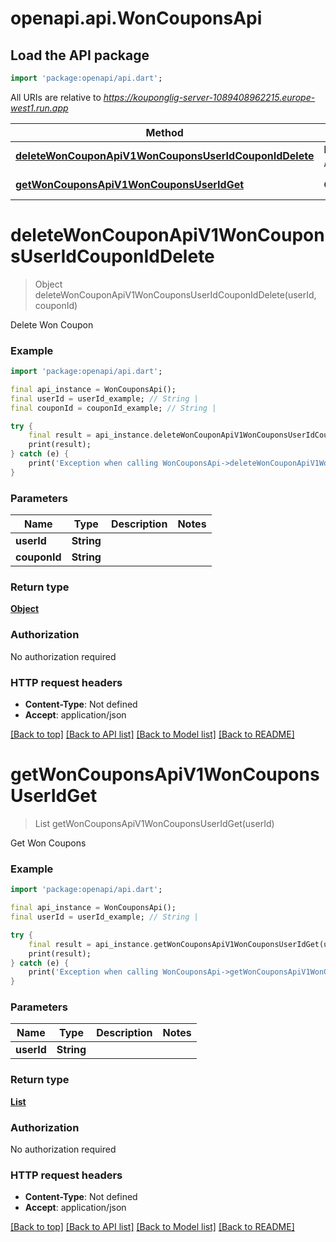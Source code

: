 # openapi.api.WonCouponsApi

## Load the API package
```dart
import 'package:openapi/api.dart';
```

All URIs are relative to *https://kouponglig-server-1089408962215.europe-west1.run.app*

Method | HTTP request | Description
------------- | ------------- | -------------
[**deleteWonCouponApiV1WonCouponsUserIdCouponIdDelete**](WonCouponsApi.md#deletewoncouponapiv1woncouponsuseridcouponiddelete) | **DELETE** /api/v1/won_coupons/{user_id}/{coupon_id} | Delete Won Coupon
[**getWonCouponsApiV1WonCouponsUserIdGet**](WonCouponsApi.md#getwoncouponsapiv1woncouponsuseridget) | **GET** /api/v1/won_coupons/{user_id} | Get Won Coupons


# **deleteWonCouponApiV1WonCouponsUserIdCouponIdDelete**
> Object deleteWonCouponApiV1WonCouponsUserIdCouponIdDelete(userId, couponId)

Delete Won Coupon

### Example
```dart
import 'package:openapi/api.dart';

final api_instance = WonCouponsApi();
final userId = userId_example; // String | 
final couponId = couponId_example; // String | 

try {
    final result = api_instance.deleteWonCouponApiV1WonCouponsUserIdCouponIdDelete(userId, couponId);
    print(result);
} catch (e) {
    print('Exception when calling WonCouponsApi->deleteWonCouponApiV1WonCouponsUserIdCouponIdDelete: $e\n');
}
```

### Parameters

Name | Type | Description  | Notes
------------- | ------------- | ------------- | -------------
 **userId** | **String**|  | 
 **couponId** | **String**|  | 

### Return type

[**Object**](Object.md)

### Authorization

No authorization required

### HTTP request headers

 - **Content-Type**: Not defined
 - **Accept**: application/json

[[Back to top]](#) [[Back to API list]](../README.md#documentation-for-api-endpoints) [[Back to Model list]](../README.md#documentation-for-models) [[Back to README]](../README.md)

# **getWonCouponsApiV1WonCouponsUserIdGet**
> List<WonCouponModel> getWonCouponsApiV1WonCouponsUserIdGet(userId)

Get Won Coupons

### Example
```dart
import 'package:openapi/api.dart';

final api_instance = WonCouponsApi();
final userId = userId_example; // String | 

try {
    final result = api_instance.getWonCouponsApiV1WonCouponsUserIdGet(userId);
    print(result);
} catch (e) {
    print('Exception when calling WonCouponsApi->getWonCouponsApiV1WonCouponsUserIdGet: $e\n');
}
```

### Parameters

Name | Type | Description  | Notes
------------- | ------------- | ------------- | -------------
 **userId** | **String**|  | 

### Return type

[**List<WonCouponModel>**](WonCouponModel.md)

### Authorization

No authorization required

### HTTP request headers

 - **Content-Type**: Not defined
 - **Accept**: application/json

[[Back to top]](#) [[Back to API list]](../README.md#documentation-for-api-endpoints) [[Back to Model list]](../README.md#documentation-for-models) [[Back to README]](../README.md)

